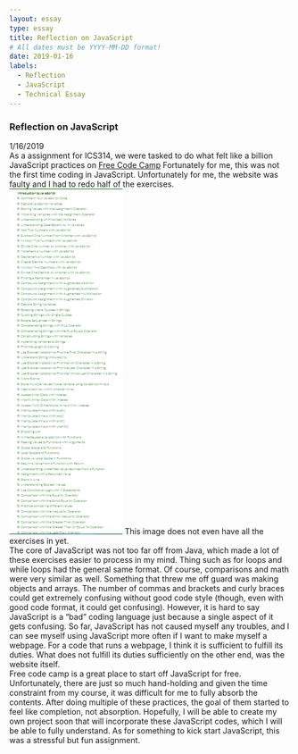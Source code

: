 ```yaml
---
layout: essay
type: essay
title: Reflection on JavaScript
# All dates must be YYYY-MM-DD format!
date: 2019-01-16
labels:
  - Reflection
  - JavaScript
  - Technical Essay
---
```


<h3>
Reflection on JavaScript
</h3>

<body>
1/16/2019
<br>
As a assignment for ICS314, we were tasked to do what felt like a billion JavaScript practices on 
  <a href="https://www.FreeCodeCamp.com">Free Code Camp</a>
Fortunately for me, this was not the first time coding in JavaScript. Unfortunately for me, the website was faulty and I had to redo half of the exercises.
 <br>
<img src="/images/javascript.PNG">
This image does not even have all the exercises in yet.
<br>
The core of JavaScript was not too far off from Java, which made a lot of these exercises easier to process in my mind. 
Thing such as for loops and while loops had the general same format. Of course, comparisons and math were very similar as well. 
Something that threw me off guard was making objects and arrays. 
The number of commas and brackets and curly braces could get extremely confusing without good code style (though, even with good code format, it could get confusing). 
However, it is hard to say JavaScript is a “bad” coding language just because a single aspect of it gets confusing. 
So far, JavaScript has not caused myself any troubles, and I can see myself using JavaScript more often if I want to make myself a webpage. 
For a code that runs a webpage, I think it is sufficient to fulfill its duties. 
What does not fulfill its duties sufficiently on the other end, was the website itself.
<br>
Free code camp is a great place to start off JavaScript for free. 
Unfortunately, there are just so much hand-holding and given the time constraint from my course, it was difficult for me to fully absorb the contents. 
After doing multiple of these practices, the goal of them started to feel like completion, not absorption. 
Hopefully, I will be able to create my own project soon that will incorporate these JavaScript codes, which I will be able to fully understand. 
As for something to kick start JavaScript, this was a stressful but fun assignment. 
</body>
